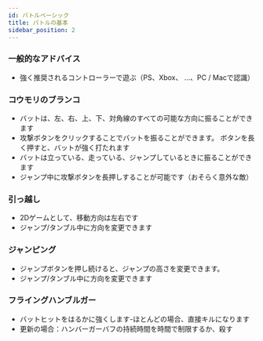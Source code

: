 ```yaml
---
id: バトルベーシック
title: バトルの基本
sidebar_position: 2
---
```


### 一般的なアドバイス

- 強く推奨されるコントローラーで遊ぶ（PS、Xbox、 …、PC / Macで認識）

### コウモリのブランコ

- バットは、左、右、上、下、対角線のすべての可能な方向に振ることができます
- 攻撃ボタンをクリックすることでバットを振ることができます。 ボタンを長く押すと、バットが強く打たれます
- バットは立っている、走っている、ジャンプしているときに振ることができます
- ジャンプ中に攻撃ボタンを長押しすることが可能です（おそらく意外な敵）

### 引っ越し

- 2Dゲームとして、移動方向は左右です
- ジャンプ/タンブル中に方向を変更できます

### ジャンピング

- ジャンプボタンを押し続けると、ジャンプの高さを変更できます。
- ジャンプ/タンブル中に方向を変更できます

### フライングハンブルガー

- バットヒットをはるかに強くします-ほとんどの場合、直接キルになります
- 更新の場合：ハンバーガーバフの持続時間を時間で制限するか、殺す
